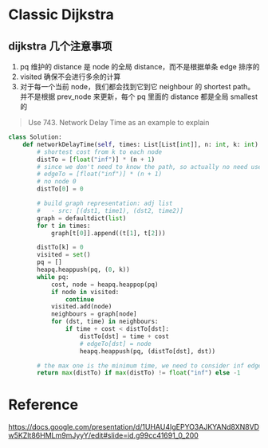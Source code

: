 # Classic Dijkstra

## dijkstra 几个注意事项

1. pq 维护的 distance 是 node 的全局 distance，而不是根据单条 edge 排序的
2. visited 确保不会进行多余的计算
3. 对于每一个当前 node，我们都会找到它到它 neighbour 的 shortest path。并不是根据 prev_node 来更新，每个 pq 里面的 distance 都是全局 smallest 的

> Use 743. Network Delay Time as an example to explain

```Python
class Solution:
    def networkDelayTime(self, times: List[List[int]], n: int, k: int) -> int:
        # shortest cost from k to each node
        distTo = [float("inf")] * (n + 1)
        # since we don't need to know the path, so actually no need use edgeTo
        # edgeTo = [float("inf")] * (n + 1)
        # no node 0
        distTo[0] = 0

        # build graph representation: adj list
        #   - src: [(dst1, time1), (dst2, time2)]
        graph = defaultdict(list)
        for t in times:
            graph[t[0]].append((t[1], t[2]))

        distTo[k] = 0
        visited = set()
        pq = []
        heapq.heappush(pq, (0, k))
        while pq:
            cost, node = heapq.heappop(pq)
            if node in visited:
                continue
            visited.add(node)
            neighbours = graph[node]
            for (dst, time) in neighbours:
                if time + cost < distTo[dst]:
                    distTo[dst] = time + cost
                    # edgeTo[dst] = node
                    heapq.heappush(pq, (distTo[dst], dst))

        # the max one is the minimum time, we need to consider inf edge case
        return max(distTo) if max(distTo) != float("inf") else -1
```

# Reference

https://docs.google.com/presentation/d/1UHAU4IgEPYO3AJKYANd8XN8VDw5KZlt86HMLm9mJyyY/edit#slide=id.g99cc41691_0_200
